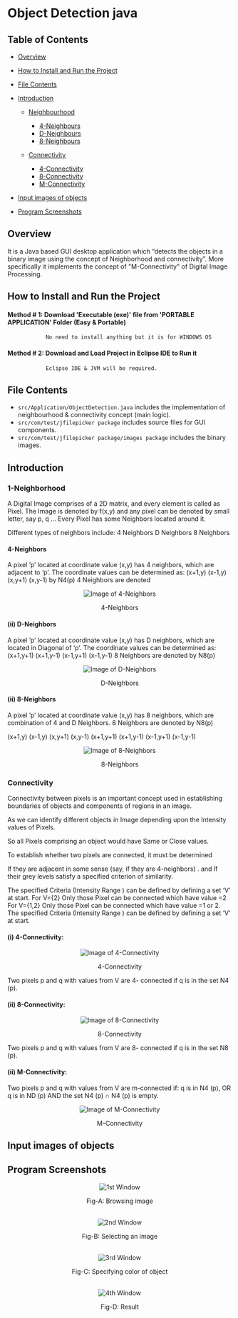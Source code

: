 # Object Detection java

## Table of Contents
* <a href = "#Overview_Head" > Overview </a> 

* <a href = "#Installation" > How to Install and Run the Project </a> 

* <a href = "#FileContent" > File Contents </a> 

* <a href = "#Int" > Introduction </a> 

  * <a href = "#Neighbour" > Neighbourhood </a>
    * <a href = "#4neighbours" > 4-Neighbours </a> 
    * <a href = "#Dneighbours" >  D-Neighbours </a>
    * <a href = "#8neighbours" > 8-Neighbours </a>
          
  * <a href = "#Connectivity" > Connectivity </a>
    * <a href = "#4connectivity" > 4-Connectivity </a> 
    * <a href = "#8connectivity" >   8-Connectivity </a>
    * <a href = "#Mconnectivity" >   M-Connectivity </a>

* <a href = "#Inputimg" > Input images of objects </a>  

* <a href = "#Scr" > Program Screenshots </a>  
         
## <div id = "Overview_Head"> Overview </div>       

It is a Java based GUI desktop application which “detects the objects in a binary image using the concept of Neighborhood and connectivity”. More specifically it implements the concept of "M-Connectivity" of Digital Image Processing.

## <div id = "Installation"> How to Install and Run the Project </div>
#### <div> Method # 1: Download 'Executable (exe)' file from 'PORTABLE APPLICATION' Folder (Easy & Portable) </div>
                No need to install anything but it is for WINDOWS OS  
                
#### <div> Method # 2: Download and Load Project in Eclipse IDE to Run it </div>
                Eclipse IDE & JVM will be required.

## <div id = "FileContent"> File Contents  </div>

- `src/Application/ObjectDetection.java` includes the implementation of neighbourhood & connectivity concept (main logic).  
- `src/com/test/jfilepicker package` includes source files for GUI components.
- `src/com/test/jfilepicker package/images package` includes the binary images.

## <div id = "Int"> Introduction </div>


### <div id = "Neighbour"> 1-Neighborhood </div>

A Digital Image comprises of a 2D matrix, and every element is called as Pixel.
The Image is denoted by f(x,y) and any pixel can be denoted by small letter, say p, q …
Every Pixel has some Neighbors located around it.

Different types of neighbors include:
4 Neighbors
D Neighbors
8 Neighbors

#### <div id = "4neighbours"> 4-Neighbors </div>

A pixel ’p’ located at coordinate value (x,y) has 4 neighbors, which are adjacent to ‘p’.
The coordinate values can be determined as:
(x+1,y)
(x-1,y)
(x,y+1)
(x,y-1)
by N4(p) 4 Neighbors are denoted

 <p align = 'center'>
 <img src = "ScreenShots/Neighbors/4Neighbors.png"  alt = "Image of 4-Neighbors" >
</p>
 
 <div align = "center">
  <figcaption align = "center"> 4-Neighbors  </figcaption>
 </div>

#### <div id = "Dneighbours"> (ii) D-Neighbors </div>

A pixel ’p’ located at coordinate value (x,y) has D neighbors, which are located in Diagonal of  ‘p’.
The coordinate values can be determined as:
(x+1,y+1)
(x+1,y-1)
(x-1,y+1)
(x-1,y-1)
8 Neighbors are denoted by N8(p)

 <p align = 'center'>
 <img src = "ScreenShots/Neighbors/DNeighbors.png"  alt = "Image of D-Neighbors" >
</p>
 
 <div align = "center">
  <figcaption align = "center"> D-Neighbors  </figcaption>
 </div>

#### <div id = "8neighbours"> (ii) 8-Neighbors </div>

A pixel ’p’ located at coordinate value (x,y) has 8 neighbors, which are combination of 4 and D Neighbors.
8 Neighbors are denoted by N8(p)

(x+1,y)
(x-1,y)
(x,y+1)
(x,y-1)
(x+1,y+1)
(x+1,y-1)
(x-1,y+1)
(x-1,y-1)

<p align = 'center'>
 <img src = "ScreenShots/Neighbors/8Neighbors.png"  alt = "Image of 8-Neighbors" >
</p>
 
 <div align = "center">
  <figcaption align = "center"> 8-Neighbors  </figcaption>
 </div>

### <div id = "Connectivity"> Connectivity </div>

Connectivity between pixels is an important concept used in establishing boundaries of objects and components of regions in an image. 

As we can identify different objects in Image depending upon the Intensity values of Pixels.

So all Pixels comprising an object would have Same or Close values.

To establish whether two pixels are connected, it must be determined 

If they are adjacent in some sense (say, if they are 4-neighbors) .
and
If their grey levels satisfy a specified criterion of similarity.

The specified Criteria (Intensity Range ) can be defined by defining a set ‘V’ at start.
For V={2}
Only those Pixel can be connected which have value =2
For V={1,2}
Only those Pixel can be connected which have value =1 or 2.
The specified Criteria (Intensity Range ) can be defined by defining a set ‘V’ at start.

#### <div id = "4connectivity"> (i) 4-Connectivity: </div>

<p align = 'center'>
 <img src = "ScreenShots/Connectivity/4Connectivity.png"  alt = "Image of 4-Connectivity" >
</p>
 
 <div align = "center">
  <figcaption align = "center"> 4-Connectivity  </figcaption>
 </div>

Two pixels p and q with values from V are 4- connected if q is in the set N4 (p).

#### <div id = "8connectivity"> (ii) 8-Connectivity: </div>

<p align = 'center'>
 <img src = "ScreenShots/Connectivity/8Connectivity.png"  alt = "Image of 8-Connectivity" >
</p>
 
 <div align = "center">
  <figcaption align = "center"> 8-Connectivity  </figcaption>
 </div>


Two pixels p and q with values from V are 8- connected if q is in the set N8 (p). 
      
#### <div id = "Mconnectivity"> (ii) M-Connectivity: </div>

Two pixels p and q with values from V are m-connected if:
       q is in N4 (p), 	OR
       q is in ND (p) AND the set  N4 (p) ∩  N4 			(p) is empty.

<p align = 'center'>
 <img src = "ScreenShots/Connectivity/MConnectivity.png"  alt = "Image of M-Connectivity" >
</p>
 
 <div align = "center">
  <figcaption align = "center"> M-Connectivity  </figcaption>
 </div>  

## <div id = "Inputimg">  Input images of objects </div>

## <div id = "Scr">  Program Screenshots </div>

<p align = 'center'>
 <img src = "ScreenShots/UI/FirstWindow.png"  alt = "1st Window" >
</p>
 
 <div align = "center">
  <figcaption align = "center"> Fig-A: Browsing image </figcaption>
 </div> </br>
 
 <p align = 'center'>
 <img src = "ScreenShots/UI/SecondWindow.png"  alt = "2nd Window" >
</p>
 
 <div align = "center">
  <figcaption align = "center"> Fig-B: Selecting an image </figcaption>
 </div> </br>
 
 <p align = 'center'>
 <img src = "ScreenShots/UI/ThirdWindow.png"  alt = "3rd Window" >
</p>
 
 <div align = "center">
  <figcaption align = "center"> Fig-C: Specifying color of object  </figcaption>
 </div> </br>

 <p align = 'center'>
 <img src = "ScreenShots/UI/FinalOutputWindow.png"  alt = "4th Window" >
</p>
 
 <div align = "center">
  <figcaption align = "center"> Fig-D: Result  </figcaption>
 </div>
 
 
